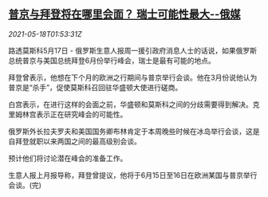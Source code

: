 <!--1621303263000-->
[普京与拜登将在哪里会面？ 瑞士可能性最大--俄媒](https://cn.reuters.com/article/biden-putin-0517-mon-idCNKCS2CZ05A)
------

<div><i>2021-05-18T01:53:31Z</i></div><p>路透莫斯科5月17日 - 俄罗斯生意人报周一援引政府消息人士的话说，如果俄罗斯总统普京与美国总统拜登6月份举行峰会，瑞士是最有可能的地点。</p><p>拜登曾表示，他想在下个月的欧洲之行期间与普京举行会谈。他在3月份说他认为普京是“杀手”，促使莫斯科召回驻华盛顿大使进行磋商。</p><p>白宫表示，在进行这样的会面之前，华盛顿和莫斯科之间的分歧需要得到解决。克里姆林宫表示正在研究峰会的可能性。</p><p>俄罗斯外长拉夫罗夫和美国国务卿布林肯定于本周晚些时候在冰岛举行会谈，这是自拜登就职以来两国之间的最高级别会谈。</p><p>预计他们将讨论潜在峰会的准备工作。</p><p>生意人报上月报导称，拜登曾提议，他将于6月15日至16日在欧洲某国与普京举行会谈。(完)</p>
